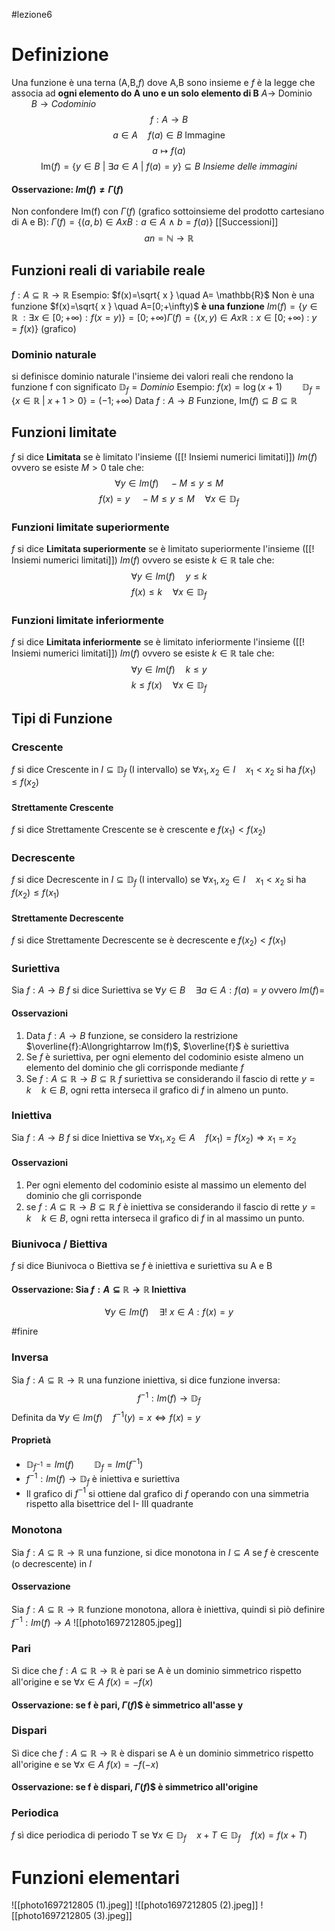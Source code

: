 #lezione6
# Definizione 
Una funzione è una terna (A,B,$f$) dove A,B sono insieme e $f$ è la legge che associa ad **ogni elemento do A uno e un solo elemento di B** 
$A \rightarrow$ Dominio $\qquad B \rightarrow Codominio$
$$f:A \longrightarrow B$$
$$a\in A \quad f(a)\in B \ \mathrm{Immagine}$$
$$a\mapsto f(a) $$
$$\mathrm{Im}(f)=\{y \in B\  |\  \exists a \in A \ |\ f(a)=y\}\subseteq B \ Insieme \ delle \ immagini$$
#### Osservazione: $Im(f) \not= \Gamma(f)$ 
Non confondere Im(f) con $\Gamma (f)$ (grafico sottoinsieme del prodotto cartesiano di A e B):
$\Gamma(f)=\{(a,b)\in AxB:a \in A\  \wedge\  b=f(a) \}$ 
[[Successioni]]
$$an= \mathbb{N} \longrightarrow \mathbb{R}$$
## Funzioni reali di variabile reale
$f: A \subseteq \mathbb{R} \longrightarrow \mathbb{R}$
Esempio:
$f(x)=\sqrt{ x } \quad A= \mathbb{R}$ Non è una funzione
$f(x)=\sqrt{ x } \quad A=[0;+\infty)$ **è una funzione**
$Im(f)=\{y \in \mathbb{R} \ : \exists x\in [0;+\infty):f(x=y)\}=[0;+\infty)$$\Gamma(f)=\{(x,y)\in Ax\mathbb{R}:x \in [0;+\infty)\  :\  y=f(x)\}$ (grafico)

### Dominio naturale
si definisce dominio naturale l'insieme dei valori reali che rendono la funzione f con significato 
$\mathbb{D}_{f}=Dominio$
Esempio: $f(x)=\log(x+1)\qquad \mathbb{D}_{f}=\{x \in \mathbb{R}\ |\ x+1>0\}=(-1;+\infty)$
Data $f:A \longrightarrow B$ Funzione, $\mathrm{Im}(f) \subseteq B \subseteq \mathbb{R}$
## Funzioni limitate
$f$ si dice **Limitata** se è limitato l'insieme ([[! Insiemi numerici limitati]])  $Im(f)$ ovvero se esiste $M>0$ tale che:
$$\forall y \in Im(f) \quad -M \le y \le M $$	$$f(x)=y \quad -M \le y \le M\quad   \forall x \in \mathbb{D}_f$$
### Funzioni limitate superiormente
$f$ si dice **Limitata superiormente** se è limitato superiormente l'insieme ([[! Insiemi numerici limitati]])  $Im(f)$ ovvero se esiste $k \in \mathbb{R}$  tale che:
$$\forall y \in Im(f) \quad y \le k $$
$$f(x)\le k \quad \forall x \in \mathbb{D}_f$$
### Funzioni limitate inferiormente
$f$ si dice **Limitata inferiormente** se è limitato inferiormente l'insieme ([[! Insiemi numerici limitati]])  $Im(f)$ ovvero se esiste $k \in \mathbb{R}$  tale che:
$$\forall y \in Im(f) \quad k \le y $$
$$k\le f(x) \quad \forall x \in \mathbb{D}_f$$
## Tipi di Funzione

### Crescente
$f$ si dice Crescente in $I \subseteq \mathbb{D}_f$ (I intervallo) se $\forall x_1,x_2 \in I \quad x_1<x_2$ si ha $f(x_1) \le f(x_2)$
#### Strettamente Crescente
$f$ si dice Strettamente Crescente se è crescente e $f(x_1)<f(x_2)$
### Decrescente
$f$ si dice Decrescente in $I \subseteq \mathbb{D}_f$ (I intervallo) se $\forall x_1,x_2 \in I \quad x_1<x_2$ si ha $f(x_2) \le f(x_1)$
#### Strettamente Decrescente
$f$ si dice Strettamente Decrescente se è decrescente e $f(x_2)<f(x_1)$

### Suriettiva
Sia $f:A \longrightarrow B$ 
$f$ si dice Suriettiva se $\forall y \in B \quad \exists a \in A : f(a)=y$ ovvero $Im(f)=$
#### Osservazioni
1) Data $f:A\longrightarrow B$ funzione, se considero la restrizione $\overline{f}:A\longrightarrow Im(f)$, $\overline{f}$ è suriettiva
2) Se $f$ è suriettiva, per ogni elemento del codominio esiste almeno un elemento del dominio che gli corrisponde mediante $f$
3) Se $f: A \subseteq \mathbb{R} \rightarrow B \subseteq \mathbb{R}$ $f$ suriettiva se considerando il fascio di rette $y=k \quad k \in B$, ogni retta interseca il grafico di $f$ in almeno un punto.
### Iniettiva
Sia $f:A \longrightarrow B$ 
$f$ si dice Iniettiva se $\forall x_1,x_2 \in A \quad  f(x_1)=f(x_2) \Longrightarrow x_1=x_2$
#### Osservazioni
1) Per ogni elemento del codominio esiste al massimo un elemento del dominio che gli corrisponde
2) se $f:A \subseteq \mathbb{R} \longrightarrow B \subseteq \mathbb{R}$ $f$ è iniettiva se considerando il fascio di rette $y=k\quad k\in B$, ogni retta interseca il grafico di $f$ in al massimo un punto.
### Biunivoca / Biettiva 
$f$ si dice Biunivoca o Biettiva se $f$ è iniettiva e suriettiva su A e B
#### Osservazione: Sia $f:A \subseteq \mathbb{R}\longrightarrow \mathbb{R}$ Iniettiva
$$\forall y \in Im(f)\quad \exists ! \ x \in A : f(x)=y$$

#finire 

### Inversa
Sia $f:A \subseteq \mathbb{R} \longrightarrow \mathbb{R}$ una funzione iniettiva, si dice funzione inversa:
$$f^{-1}:Im(f)\longrightarrow \mathbb{D}_f$$
Definita da $\forall y \in Im(f) \quad f^{-1}(y)=x \iff f(x)=y$ 
#### Proprietà
- $\mathbb{D}_{f^{-1}}=Im(f) \qquad \mathbb{D}_f = Im(f^{-1})$ 
- $f^{-1}: Im(f)\longrightarrow \mathbb{D}_f$ è iniettiva e suriettiva
- Il grafico di $f^{-1}$ si ottiene dal grafico di $f$ operando  con una simmetria rispetto alla bisettrice del I- III quadrante
### Monotona
Sia $f: A \subseteq \mathbb{R} \longrightarrow \mathbb{R}$ una funzione, si dice monotona in $I \subseteq A$ se $f$ è crescente (o decrescente) in $I$
#### Osservazione 
Sia $f:A \subseteq \mathbb{R} \longrightarrow \mathbb{R}$ funzione monotona, allora è iniettiva, quindi sì piò definire $f^{-1}: Im(f)\longrightarrow A$ ![[photo1697212805.jpeg]]
### Pari
Sì dice che $f:A \subseteq \mathbb{R} \longrightarrow \mathbb{R}$ è pari se A è un dominio simmetrico rispetto all'origine e se $\forall x \in A$
$f(x)=-f(x)$
#### Osservazione: se f è pari, $\Gamma(f)$$ è simmetrico all'asse y
### Dispari
Sì dice che $f:A \subseteq \mathbb{R} \longrightarrow \mathbb{R}$ è dispari se A è un dominio simmetrico rispetto all'origine e se $\forall x \in A$
$f(x)=-f(-x)$
#### Osservazione: se f è dispari, $\Gamma(f)$$ è simmetrico all'origine 
### Periodica
$f$  sì dice   periodica di periodo T se $\forall x \in \mathbb{D}_{f} \quad x+T\in \mathbb{D}_{f} \quad f(x)=f(x+T)$

# Funzioni elementari
![[photo1697212805 (1).jpeg]]
![[photo1697212805 (2).jpeg]]
![[photo1697212805 (3).jpeg]]